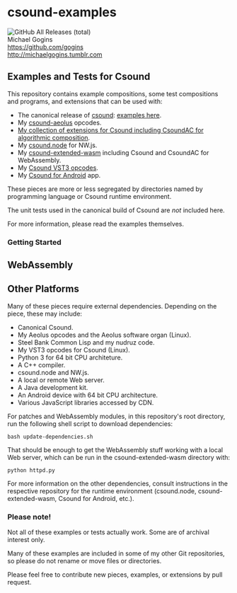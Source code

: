 # csound-examples
![GitHub All Releases (total)](https://img.shields.io/github/downloads/gogins/csound-examples/total.svg)<br>
Michael Gogins<br>
https://github.com/gogins<br>
http://michaelgogins.tumblr.com

## Examples and Tests for Csound

This repository contains example compositions, some test compositions and 
programs, and extensions that can be used with: 
 - The canonical release of [csound](https://github.com/csound/csound): [examples here](https://gogins.github.io/csound-examples/csound-extended-wasm/message.html).
 - My [csound-aeolus](https://github.com/gogins/csound-aeolus) opcodes.
 - [My collection of extensions for Csound including CsoundAC for algorithmic composition](https://github.com/gogins/csound-extended). 
 - My [csound.node](https://github.com/gogins/csound-extended/tree/develop/csound.node) for NW.js.
 - My [csound-extended-wasm](https://github.com/gogins/csound-extended/tree/develop/WebAssembly) including Csound and CsoundAC for WebAssembly. 
 - My [Csound VST3 opcodes](https://github.com/gogins/csound-vst3-opcodes).
 - My [Csound for Android](https://github.com/gogins/csound-android) app.

These pieces are more or less segregated by directories named by programming 
language or Csound runtime environment.

The unit tests used in the canonical build of Csound are _not_ included here.

For more information, please read the examples themselves.

### Getting Started

## WebAssembly

## Other Platforms

Many of these pieces require external dependencies. Depending on the piece, 
these may include:

 - Canonical Csound.
 - My Aeolus opcodes and the Aeolus software organ (Linux).
 - Steel Bank Common Lisp and my nudruz code.
 - My VST3 opcodes for Csound (Linux).
 - Python 3 for 64 bit CPU architeture.
 - A C++ compiler.
 - csound.node and NW.js.
 - A local or remote Web server.
 - A Java development kit.
 - An Android device with 64 bit CPU architecture.
 - Various JavaScript libraries accessed by CDN.
 
For patches and WebAssembly modules, in this repository's root directory, run 
the following shell script to download dependencies:
```
bash update-dependencies.sh
```

That should be enough to get the WebAssembly stuff working with a local Web 
server, which can be run in the csound-extended-wasm directory with:
```
python httpd.py
```

For more information on the other dependencies, consult instructions in the 
respective repository for the runtime environment (csound.node, 
csound-extended-wasm, Csound for Android, etc.).

### Please note!

Not all of these examples or tests actually work. Some are of archival 
interest only.

Many of these examples are included in some of my other Git repositories, 
so please do not rename or move files or directories. 

Please feel free to contribute new pieces, examples, or extensions by pull 
request.